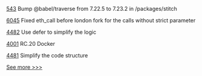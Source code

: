 
[543](https://github.com/hyperledger-labs/fabric-operations-console/pull/543) Bump @babel/traverse from 7.22.5 to 7.23.2 in /packages/stitch

[6045](https://github.com/hyperledger/besu/pull/6045) Fixed eth_call before london fork for the calls without strict parameter

[4482](https://github.com/hyperledger/fabric/pull/4482) Use defer to simplify the logic

[4001](https://github.com/hyperledger/iroha/pull/4001) RC.20 Docker

[4481](https://github.com/hyperledger/fabric/pull/4481) Simplify the code structure


[See more >>>](https://start-here.hyperledger.org/pull-requests)
